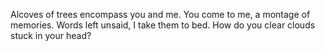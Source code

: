 Alcoves of trees encompass you and me. You come to me, a montage of memories.
Words left unsaid, I take them to bed. How do you clear clouds stuck in your head?